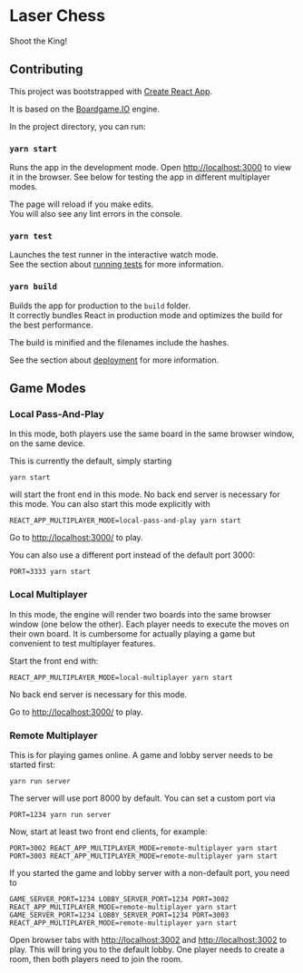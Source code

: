 # Laser Chess

Shoot the King!

## Contributing

This project was bootstrapped with [Create React App](https://github.com/facebook/create-react-app).

It is based on the [Boardgame.IO](https://boardgame.io/) engine.

In the project directory, you can run:

### `yarn start`

Runs the app in the development mode. Open <http://localhost:3000> to view it in the browser. See below for testing the app in different multiplayer modes.

The page will reload if you make edits.<br />
You will also see any lint errors in the console.

### `yarn test`

Launches the test runner in the interactive watch mode.<br />
See the section about [running tests](https://facebook.github.io/create-react-app/docs/running-tests) for more information.

### `yarn build`

Builds the app for production to the `build` folder.<br />
It correctly bundles React in production mode and optimizes the build for the best performance.

The build is minified and the filenames include the hashes.<br />

See the section about [deployment](https://facebook.github.io/create-react-app/docs/deployment) for more information.

## Game Modes

### Local Pass-And-Play

In this mode, both players use the same board in the same browser window, on the same device.

This is currently the default, simply starting

```
yarn start
```

will start the front end in this mode. No back end server is necessary for this mode. You can also start this mode explicitly with

```
REACT_APP_MULTIPLAYER_MODE=local-pass-and-play yarn start
```

Go to <http://localhost:3000/> to play.

You can also use a different port instead of the default port 3000:
```
PORT=3333 yarn start
```

### Local Multiplayer

In this mode, the engine will render two boards into the same browser window (one below the other). Each player needs to execute the moves on their own board. It is cumbersome for actually playing a game but convenient to test multiplayer features.

Start the front end with:

```
REACT_APP_MULTIPLAYER_MODE=local-multiplayer yarn start
```

No back end server is necessary for this mode.

Go to <http://localhost:3000/> to play.

### Remote Multiplayer

This is for playing games online. A game and lobby server needs to be started first:

```
yarn run server
```

The server will use port 8000 by default. You can set a custom port via

```
PORT=1234 yarn run server
```

Now, start at least two front end clients, for example:
```
PORT=3002 REACT_APP_MULTIPLAYER_MODE=remote-multiplayer yarn start
PORT=3003 REACT_APP_MULTIPLAYER_MODE=remote-multiplayer yarn start
```

If you started the game and lobby server with a non-default port, you need to
```
GAME_SERVER_PORT=1234 LOBBY_SERVER_PORT=1234 PORT=3002 REACT_APP_MULTIPLAYER_MODE=remote-multiplayer yarn start
GAME_SERVER_PORT=1234 LOBBY_SERVER_PORT=1234 PORT=3003 REACT_APP_MULTIPLAYER_MODE=remote-multiplayer yarn start
```

Open browser tabs with <http://localhost:3002> and <http://localhost:3002> to play. This will bring you to the default lobby. One player needs to create a room, then both players need to join the room.

